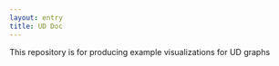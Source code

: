 ```yaml
---
layout: entry
title: UD Doc
---
```

This repository is for producing example visualizations for UD graphs
